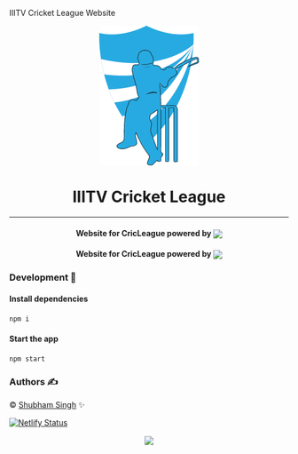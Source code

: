 IIITV Cricket League Website

<p align="center"><img src="public/favicon.ico" align="center" width="180"></p>
<h1 align="center">IIITV Cricket League</h1>

<p align="center">

</p>
<hr>
<h4 align="center"> Website for CricLeague powered by
<img src="https://cdn2.iconfinder.com/data/icons/designer-skills/128/react-512.png" width="40" align="center"></h4>

<h4 align="center"> Website for CricLeague powered by
<img src="https://www.google.com/url?sa=i&rct=j&q=&esrc=s&source=images&cd=&cad=rja&uact=8&ved=2ahUKEwjakZyVj7zhAhUMf30KHcy6Bg0QjRx6BAgBEAU&url=https%3A%2F%2Fwww.shareicon.net%2Ftag%2Ffirebase&psig=AOvVaw0l_7YUvq9s5AJIhRsAdMwE&ust=1554662472451375" width="40" align="center"></h4>

### Development 🔧

#### Install dependencies

```sh
npm i
```

#### Start the app

```sh
npm start
```

### Authors ✍️

©️ [Shubham Singh](https://github.com/singhshubham98/IIITVCricLeague) ✨

[![Netlify Status](https://api.netlify.com/api/v1/badges/b50d0e75-874a-4a1f-9453-de06c537b597/deploy-status)](https://app.netlify.com/sites/singhshubham98/deploys)

<p align="center">
 <a href="/LICENSE">
    <img src="https://img.shields.io/github/license/singhshubham98/IIITVCricLeague.svg?style=for-the-badge" align="center">
</a>
</p>
